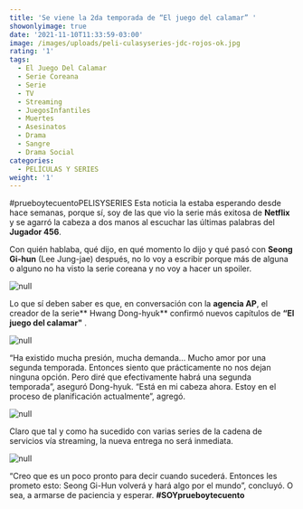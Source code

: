```yaml
---
title: 'Se viene la 2da temporada de “El juego del calamar” '
showonlyimage: true
date: '2021-11-10T11:33:59-03:00'
image: /images/uploads/peli-culasyseries-jdc-rojos-ok.jpg
rating: '1'
tags:
  - El Juego Del Calamar
  - Serie Coreana
  - Serie
  - TV
  - Streaming
  - JuegosInfantiles
  - Muertes
  - Asesinatos
  - Drama
  - Sangre
  - Drama Social
categories:
  - PELÍCULAS Y SERIES
weight: '1'
---
```

\#prueboytecuentoPELISYSERIES Esta noticia la estaba esperando desde hace semanas, porque sí, soy de las que vio la serie más exitosa de **Netflix** y se agarró la cabeza a dos manos al escuchar las últimas palabras del **Jugador 456**.

<!--more-->

Con quién hablaba, qué dijo, en qué momento lo dijo y qué pasó con **Seong Gi-hun** (Lee Jung-jae) después, no lo voy a escribir porque más de alguna o alguno no ha visto la serie coreana y no voy a hacer un spoiler.

![null](/images/uploads/peli-culasyseries-jdc-rojos-ok.jpg)

Lo que sí deben saber es que, en conversación con la **agencia AP**, el creador de la serie** Hwang Dong-hyuk** confirmó nuevos capítulos de **“El juego del calamar"**
.

![null](/images/uploads/peli-culasyseries-jdc-456.jpg)

“Ha existido mucha presión, mucha demanda… Mucho amor por una segunda temporada. Entonces siento que prácticamente no nos dejan ninguna opción. Pero diré que efectivamente habrá una segunda temporada”, aseguró Dong-hyuk. “Está en mi cabeza ahora. Estoy en el proceso de planificación actualmente”, agregó.

![null](/images/uploads/peli-culasyseries-jdc-mun-eca.jpg)

Claro que tal y como ha sucedido con varias series de la cadena de servicios vía streaming, la nueva entrega no será inmediata. 

![null](/images/uploads/peli-culas-y-series-jdc-negro.jpg)

“Creo que es un poco pronto para decir cuando sucederá. Entonces les prometo esto: Seong Gi-Hun volverá y hará algo por el mundo”, concluyó. O sea, a armarse de paciencia y esperar. **\#SOYprueboytecuento**
